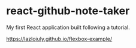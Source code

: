 # react-github-note-taker
My first React application built following a tutorial.

https://lazlojuly.github.io/flexbox-example/
